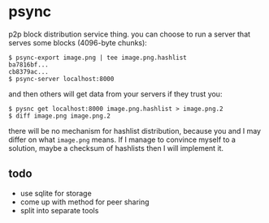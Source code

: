 # psync

p2p block distribution service thing. you can choose to run a
server that serves some blocks (4096-byte chunks):

    $ psync-export image.png | tee image.png.hashlist
    ba7816bf...
    cb8379ac...
    $ psync-server localhost:8000

and then others will get data from your servers if they trust you:

    $ pysnc get localhost:8000 image.png.hashlist > image.png.2
    $ diff image.png image.png.2

there will be no mechanism for hashlist distribution, because you and
I may differ on what `image.png` means. If I manage to convince myself
to a solution, maybe a checksum of hashlists then I will implement it.

## todo

 - use sqlite for storage
 - come up with method for peer sharing
 - split into separate tools
